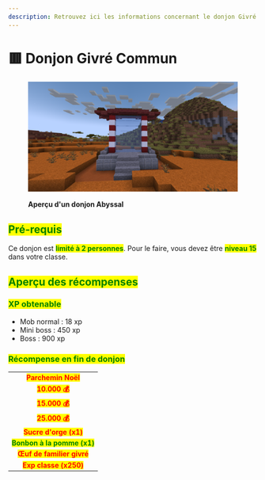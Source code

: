 ```yaml
---
description: Retrouvez ici les informations concernant le donjon Givré Commun
---
```


# 🟥 Donjon Givré Commun

<figure><img src="../../.gitbook/assets/Portail_Givre15.png" alt=""><figcaption><p><strong>Aperçu d'un donjon Abyssal</strong></p></figcaption></figure>

## <mark style="color:green;"> Pré-requis </mark>

Ce donjon est <mark style="color:green;">**limité à 2 personnes**</mark>. Pour le faire, vous devez être <mark style="color:green;">**niveau 15**</mark> dans votre classe.

## <mark style="color:green;">Aperçu des récompenses</mark>

### <mark style="color:green;">XP obtenable</mark>

* Mob normal : 18 xp
* Mini boss : 450 xp
* Boss : 900 xp

### <mark style="color:green;">Récompense en fin de donjon</mark>

|                                                                           |
|:-------------------------------------------------------------------------:|
| <mark style="color:red;"><strong>Parchemin Noël</strong></mark>           |
| <mark style="color:red;"><strong>10.000 💰</strong></mark>                |
| <mark style="color:red;"><strong>15.000 💰</strong></mark>                |
| <mark style="color:red;"><strong>25.000 💰</strong></mark>                |
| <mark style="color:red;"><strong>Sucre d'orge (x1)</strong></mark>        |
| <mark style="color:green;"><strong>Bonbon à la pomme (x1)</strong></mark> |
| <mark style="color:red;"><strong>Œuf de familier givré</strong></mark>    |
| <mark style="color:red;"><strong>Exp classe (x250)</strong></mark>        |
